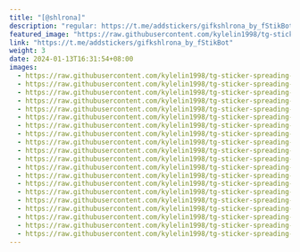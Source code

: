 ```yaml
---
title: "[@shlrona]"
description: "regular: https://t.me/addstickers/gifkshlrona_by_fStikBot"
featured_image: "https://raw.githubusercontent.com/kylelin1998/tg-sticker-spreading-worldwide-images/main/img/8e6922ca-cf39-4e6d-a220-c8e552a672f1.jpg"
link: "https://t.me/addstickers/gifkshlrona_by_fStikBot"
weight: 3
date: 2024-01-13T16:31:54+08:00
images:
  - https://raw.githubusercontent.com/kylelin1998/tg-sticker-spreading-worldwide-images/main/img/8e6922ca-cf39-4e6d-a220-c8e552a672f1.jpg
  - https://raw.githubusercontent.com/kylelin1998/tg-sticker-spreading-worldwide-images/main/img/4437fcc7-0cce-4ee8-a766-52a643b75dfc.jpg
  - https://raw.githubusercontent.com/kylelin1998/tg-sticker-spreading-worldwide-images/main/img/8c4482d6-42b6-4888-b323-4c522aa31470.jpg
  - https://raw.githubusercontent.com/kylelin1998/tg-sticker-spreading-worldwide-images/main/img/3197bb75-fc29-49a5-abab-cf836facd461.jpg
  - https://raw.githubusercontent.com/kylelin1998/tg-sticker-spreading-worldwide-images/main/img/11520710-d9d2-4053-a239-6c0f558c5c35.jpg
  - https://raw.githubusercontent.com/kylelin1998/tg-sticker-spreading-worldwide-images/main/img/f7778fa7-3a52-4ee2-8890-1d0733d27099.jpg
  - https://raw.githubusercontent.com/kylelin1998/tg-sticker-spreading-worldwide-images/main/img/0fe8e528-846d-4391-8690-20be2f6926a1.jpg
  - https://raw.githubusercontent.com/kylelin1998/tg-sticker-spreading-worldwide-images/main/img/18b190e7-8f0e-4c71-a8c4-3f584cf8a41f.jpg
  - https://raw.githubusercontent.com/kylelin1998/tg-sticker-spreading-worldwide-images/main/img/82ab8bf4-eb8a-4a30-8efe-fad0ef4e3ae6.jpg
  - https://raw.githubusercontent.com/kylelin1998/tg-sticker-spreading-worldwide-images/main/img/8277a9c1-e715-4e71-b953-b7bf74e70599.jpg
  - https://raw.githubusercontent.com/kylelin1998/tg-sticker-spreading-worldwide-images/main/img/0594b086-86e6-4dcc-b9d3-94dcd96ce927.jpg
  - https://raw.githubusercontent.com/kylelin1998/tg-sticker-spreading-worldwide-images/main/img/e966b28e-caf6-4966-b44c-b8cec3ac24be.jpg
  - https://raw.githubusercontent.com/kylelin1998/tg-sticker-spreading-worldwide-images/main/img/ea6dea2f-6c7c-4d1c-9c61-e869764fca8d.jpg
  - https://raw.githubusercontent.com/kylelin1998/tg-sticker-spreading-worldwide-images/main/img/f5a7c7b9-d63c-4391-b054-01e53a193eb8.jpg
  - https://raw.githubusercontent.com/kylelin1998/tg-sticker-spreading-worldwide-images/main/img/40e53e60-e6c2-460d-a779-014d41dff034.jpg
  - https://raw.githubusercontent.com/kylelin1998/tg-sticker-spreading-worldwide-images/main/img/1ec884d6-95a6-4f31-8a58-a1ca41144f2d.jpg
  - https://raw.githubusercontent.com/kylelin1998/tg-sticker-spreading-worldwide-images/main/img/00ced4b0-e401-461c-90be-48d8332e67fa.jpg
  - https://raw.githubusercontent.com/kylelin1998/tg-sticker-spreading-worldwide-images/main/img/c7e42850-8ef0-4b40-8207-8aa1d68e329d.jpg
  - https://raw.githubusercontent.com/kylelin1998/tg-sticker-spreading-worldwide-images/main/img/867957f1-cc9a-4c6d-9586-e285b409565c.jpg
  - https://raw.githubusercontent.com/kylelin1998/tg-sticker-spreading-worldwide-images/main/img/b3e8173e-b3aa-4964-be4a-693e5441a3af.jpg
---
```


